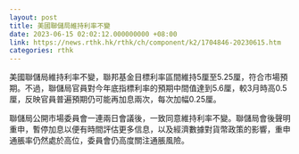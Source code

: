 ```yaml
---
layout: post
title: 美國聯儲局維持利率不變
date: 2023-06-15 02:02:12.000000000 +08:00
link: https://news.rthk.hk/rthk/ch/component/k2/1704846-20230615.htm
categories: rthk
---
```


美國聯儲局維持利率不變，聯邦基金目標利率區間維持5厘至5.25厘，符合市場預期。不過，聯儲局官員對今年底指標利率的預期中間值達到5.6厘，較3月時高0.5厘，反映官員普遍預期仍可能再加息兩次，每次加幅0.25厘。

聯儲局公開市場委員會一連兩日會議後，一致同意維持利率不變。聯儲局會後聲明重申，暫停加息以便有時間評估更多信息，以及經濟數據對貨幣政策的影響，重申通脹率仍然處於高位，委員會仍高度關注通脹風險。

